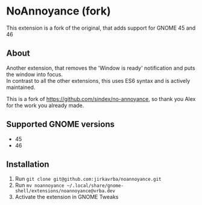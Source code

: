 # NoAnnoyance (fork)

This extension is a fork of the original, that adds support for GNOME 45 and 46

## About
Another extension, that removes the 'Window is ready' notification and puts the window into focus.  
In contrast to all the other extensions, this uses ES6 syntax and is actively maintained.

This is a fork of https://github.com/sindex/no-annoyance, so thank you Alex for the work you already made.

## Supported GNOME versions
- 45
- 46

## Installation
1. Run `git clone git@github.com:jirkavrba/noannoyance.git`
2. Run `mv noannoyance ~/.local/share/gnome-shell/extensions/noannoyance@vrba.dev`
3. Activate the extension in GNOME Tweaks
